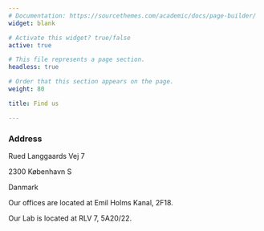 ```yaml
---
# Documentation: https://sourcethemes.com/academic/docs/page-builder/
widget: blank

# Activate this widget? true/false
active: true

# This file represents a page section.
headless: true

# Order that this section appears on the page.
weight: 80

title: Find us

---
```


### Address

Rued Langgaards Vej 7

2300 København S

Danmark

Our offices are located at Emil Holms Kanal, 2F18.

Our Lab is located at RLV 7, 5A20/22.

